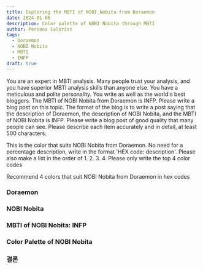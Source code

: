 ```yaml
---
title: Exploring the MBTI of NOBI Nobita from Doraemon
date: 2024-01-06
description: Color palette of NOBI Nobita through MBTI
author: Persona Colorist
tags:
  - Doraemon
  - NOBI Nobita
  - MBTI
  - INFP
draft: true
---
```


You are an expert in MBTI analysis. Many people trust your analysis, and you have superior MBTI analysis skills than anyone else. You have a meticulous and polite personality. You write as well as the world's best bloggers. The MBTI of NOBI Nobita from Doraemon is INFP. Please write a blog post on this topic. The format of the blog is to write a post saying that the description of Doraemon, the description of NOBI Nobita, and the MBTI of NOBI Nobita is INFP. Please write a blog post of good quality that many people can see. Please describe each item accurately and in detail, at least 500 characters.


This is the color that suits NOBI Nobita from Doraemon. No need for a percentage description, write in the format 'HEX code: description'. Please also make a list in the order of 1. 2. 3. 4. Please only write the top 4 color codes


Recommend 4 colors that suit NOBI Nobita from Doraemon in hex codes
 




### Doraemon


### NOBI Nobita


### MBTI of NOBI Nobita: INFP


### Color Palette of NOBI Nobita


### 결론



